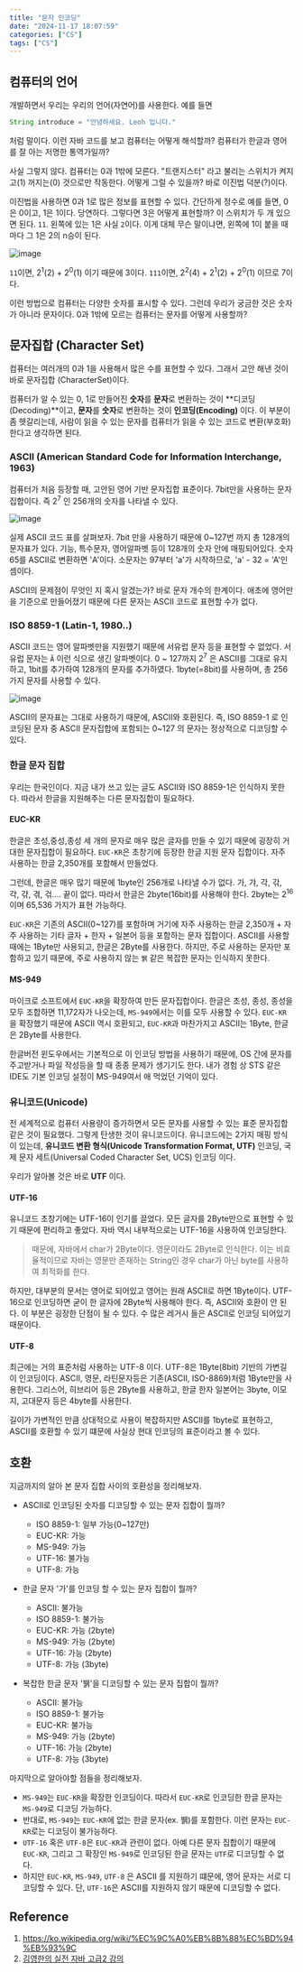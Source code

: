 ```yaml
---
title: "문자 인코딩"
date: "2024-11-17 18:07:59"
categories: ["CS"]
tags: ["CS"]
---
```


## 컴퓨터의 언어

개발하면서 우리는 우리의 언어(자연어)를 사용한다. 예를 들면
```java
String introduce = "안녕하세요. Leoh 입니다."
```
처럼 말이다. 이런 자바 코드를 보고 컴퓨터는 어떻게 해석할까? 컴퓨터가 한글과 영어를 잘 아는 저명한 통역가일까?

사실 그렇지 않다. 컴퓨터는 0과 1밖에 모른다. "트랜지스터" 라고 불리는 스위치가 켜지고(1) 꺼지는(0) 것으로만 작동한다.
어떻게 그럴 수 있을까? 바로 이진법 덕분(?)이다.

이진법을 사용하면 0과 1로 많은 정보를 표현할 수 있다. 간단하게 정수로 예를 들면, 0은 0이고, 1은 1이다. 당연하다. 그렇다면 3은 어떻게 표현할까? 이 스위치가 두 개 있으면 된다. `11`.  왼쪽에 있는 1은 사실 `2`이다. 
이게 대체 무슨 말이냐면, 왼쪽에 1이 붙을 때마다 그 1은 2의 n승이 된다.

![image](/assets/img/2024-11-18-문자-인코딩/Pasted-image-20241117181926.png)

 `11`이면,  2<sup>1</sup>(2) + 2<sup>0</sup>(1) 이기 때문에 3이다. `111`이면, 2<sup>2</sup>(4) + 2<sup>1</sup>(2) + 2<sup>0</sup>(1) 이므로 7이다.

이런 방법으로 컴퓨터는 다양한 숫자를 표시할 수 있다. 그런데 우리가 궁금한 것은 숫자가 아니라 문자이다. 0과 1밖에 모르는 컴퓨터는 문자를 어떻게 사용할까?

## 문자집합 (Character Set)
컴퓨터는 여러개의 0과 1을 사용해서 많은 수를 표현할 수 있다. 그래서 고안 해낸 것이 바로 문자집합 (CharacterSet)이다.

컴퓨터가 알 수 있는 0, 1로 만들어진 **숫자**를 **문자**로 변환하는 것이 **디코딩(Decoding)**이고, **문자**를 **숫자**로 변환하는 것이 **인코딩(Encoding)** 이다. 이 부분이 좀 헷갈리는데, 사람이 읽을 수 있는 문자를 컴퓨터가 읽을 수 있는 코드로 변환(부호화)한다고 생각하면 된다.

### ASCII (American Standard Code for Information Interchange, 1963)
컴퓨터가 처음 등장할 때, 고안된 영어 기반 문자집합 표준이다.
7bit만을 사용하는 문자 집합이다. 즉 2<sup>7</sup> 인 256개의 숫자를 나타낼 수 있다.

![image](/assets/img/2024-11-18-문자-인코딩/Pasted-image-20241117211808.png)

실제 ASCII 코드 표를 살펴보자. 7bit 만을 사용하기 때문에 0~127번 까지 총 128개의 문자표가 있다.
기능, 특수문자, 영어알파벳 등이 128개의 숫자 안에 매핑되어있다.
숫자 65를 ASCII로 변환하면 'A'이다. 소문자는 97부터 'a'가 시작하므로, 'a' - 32 = 'A'인 셈이다.

ASCII의 문제점이 무엇인 지 혹시 알겠는가? 바로 문자 개수의 한계이다. 애초에 영어만을 기준으로 만들어졌기 때문에 다른 문자는 ASCII 코드로 표현할 수가 없다. 

### ISO 8859-1 (Latin-1, 1980..)

ASCII 코드는 영어 알파벳만을 지원했기 때문에 서유럽 문자 등을 표현할 수 없었다. 서유럽 문자는 `Ã` 이런 식으로 생긴 알파벳이다. 0 ~ 127까지 2<sup>7</sup> 은 ASCII를 그대로 유지하고, 1bit를 추가하여 128개의 문자를 추가하였다. 1byte(=8bit)를 사용하며, 총 256가지 문자를 사용할 수 있다.

![image](/assets/img/2024-11-18-문자-인코딩/Pasted-image-20241117213418.png)

ASCII의 문자표는 그대로 사용하기 때문에, ASCII와 호환된다. 즉, ISO 8859-1 로 인코딩된 문자 중 ASCII 문자집합에 포함되는 0~127 의 문자는 정상적으로 디코딩할 수 있다.

### 한글 문자 집합
우리는 한국인이다. 지금 내가 쓰고 있는 글도 ASCII와 ISO 8859-1은 인식하지 못한다. 따라서 한글을 지원해주는 다른 문자집합이 필요하다.
#### EUC-KR
한글은 초성,중성,종성 세 개의 문자로 매우 많은 글자를 만들 수 있기 때문에 굉장히 거대한 문자집합이 필요하다. 
`EUC-KR`은 초창기에 등장한 한글 지원 문자 집합이다. 자주 사용하는 한글 2,350개를 포함해서 만들었다.

그런데, 한글은 매우 많기 때문에 1byte인 256개로 나타낼 수가 없다. 가, 갸, 각, 갂, 갹, 갺, 겪, 걲.... 끝이 없다. 따라서 한글은 2byte(16bit)를 사용해야 한다. 2byte는 2<sup>16</sup> 이며 65,536 가지가 표현 가능하다. 

`EUC-KR`은 기존의 ASCII(0~127)를 포함하며 거기에 자주 사용하는 한글 2,350개 + 자주 사용하는 기타 글자 + 한자 + 일본어 등을 포함하는 문자 집합이다. ASCII를 사용할 때에는 1Byte만 사용되고, 한글은 2Byte를 사용한다. 하지만, 주로 사용하는 문자만 포함하고 있기 때문에, 주로 사용하지 않는 `뷁` 같은 복잡한 문자는 인식하지 못한다.

#### MS-949
마이크로 소프트에서 `EUC-KR`을 확장하여 만든 문자집합이다. 한글은 초성, 종성, 종성을 모두 조합하면 11,172자가 나오는데, `MS-949`에서는 이를 모두 사용할 수 있다. `EUC-KR`을 확장했기 때문에 ASCII 역시 호환되고, `EUC-KR`과 마찬가지고 ASCII는 1Byte, 한글은 2Byte를 사용한다.

한글버전 윈도우에서는 기본적으로 이 인코딩 방법을 사용하기 때문에, OS 간에 문자를 주고받거나 파일 작성등을 할 때 종종 문제가 생기기도 한다. 내가 경험 상  STS 같은 IDE도 기본 인코딩 설정이 MS-949여서 애 먹었던 기억이 있다.

### 유니코드(Unicode)
전 세계적으로 컴퓨터 사용량이 증가하면서 모든 문자를 사용할 수 있는 표준 문자집합 같은 것이 필요했다.
그렇게 탄생한 것이 유니코드이다. 유니코드에는 2가지 매핑 방식이 있는데, **유니코드 변환 형식(Unicode Transformation Format, UTF)** 인코딩, 국제 문자 세트(Universal Coded Character Set, UCS) 인코딩 이다.

우리가 알아볼 것은 바로 **UTF** 이다.

#### UTF-16
유니코드 초창기에는 UTF-16이 인기를 끌었다. 모든 글자를 2Byte만으로 표현할 수 있기 때문에 편리하고 좋았다. 자바 역시 내부적으로는 UTF-16을 사용하여 인코딩한다.

> 때문에, 자바에서 char가 2Byte이다. 영문이라도 2Byte로 인식한다. 이는 비효율적이므로 자바는 영문만 존재하는 String인 경우 char가 아닌 byte를 사용하여 최적화를 한다.

하지만, 대부분의 문서는 영어로 되어있고 영어는 원래 ASCII로 하면 1Byte이다. UTF-16으로 인코딩하면 굳이 한 글자에 2Byte씩 사용해야 한다. 즉, ASCII와 호환이 안 된다. 이 부분은 굉장한 단점이 될 수 있다. 수 많은 레거시 들은 ASCII로 인코딩 되어있기 때문이다. 

#### UTF-8
최근에는 거의 표준처럼 사용하는 UTF-8 이다. UTF-8은 1Byte(8bit) 기반의 가변길이 인코딩이다.
ASCII, 영문, 라틴문자등은 기존(ASCII, ISO-8869)처럼 1Byte만을 사용한다. 그리스어, 히브리어 등은 2Byte를 사용하고, 한글 한자 일본어는 3byte, 이모지, 고대문자 등은 4byte를 사용한다.

길이가 가변적인 만큼 상대적으로 사용이 복잡하지만 ASCII를 1byte로 표현하고, ASCII를 호환할 수 있기 떄문에 사실상 현대 인코딩의 표준이라고 볼 수 있다.


## 호환

지금까지의 알아 본 문자 집합 사이의 호환성을 정리해보자.

- ASCII로 인코딩된 숫자를 디코딩할 수 있는 문자 집합이 뭘까?
	- ISO 8859-1: 일부 가능(0~127만)
	- EUC-KR: 가능
	- MS-949: 가능
	- UTF-16: 불가능
	- UTF-8: 가능

- 한글 문자 '가'를 인코딩 할 수 있는 문자 집합이 뭘까?
	- ASCII: 불가능
	- ISO 8859-1: 불가능
	- EUC-KR: 가능 (2byte)
	- MS-949: 가능 (2byte)
	- UTF-16: 가능 (2byte)
	- UTF-8: 가능 (3byte)

- 복잡한 한글 문자 '뷁'을 디코딩할 수 있는 문자 집합이 뭘까?
	-  ASCII: 불가능
	- ISO 8859-1: 불가능
	- EUC-KR: 불가능
	- MS-949: 가능 (2byte)
	- UTF-16: 가능 (2byte)
	- UTF-8: 가능 (3byte)

마지막으로 알아야할 점들을 정리해보자.
- `MS-949`는 `EUC-KR`을 확장한 인코딩이다. 따라서 `EUC-KR`로 인코딩한 한글 문자는 `MS-949`로 디코딩 가능하다.
- 반대로, `MS-949`는 `EUC-KR`에 없는 한글 문자(ex. 뷁)를 포함한다. 이런 문자는 `EUC-KR`로는 디코딩이 불가능하다.
- `UTF-16` 혹은  `UTF-8`은 `EUC-KR`과 관련이 없다. 아예 다른 문자 집합이기 때문에 `EUC-KR`, 그리고 그 확장인 `MS-949`로 인코딩된 한글 문자는 `UTF`로 디코딩할 수 없다.
- 하지만 `EUC-KR`, `MS-949`, `UTF-8` 은 ASCII 를 지원하기 떄문에, 영어 문자는 서로 디코딩할 수 있다. 단, `UTF-16`은 ASCII를 지원하지 않기 때문에 디코딩할 수 없다.
## Reference
1. https://ko.wikipedia.org/wiki/%EC%9C%A0%EB%8B%88%EC%BD%94%EB%93%9C
2. [김영한의 실전 자바 고급2 강의](https://www.inflearn.com/course/%EA%B9%80%EC%98%81%ED%95%9C%EC%9D%98-%EC%8B%A4%EC%A0%84-%EC%9E%90%EB%B0%94-%EA%B3%A0%EA%B8%89-2)
